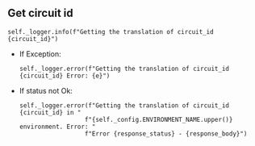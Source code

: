 ## Get circuit id
```
self._logger.info(f"Getting the translation of circuit_id {circuit_id}")
```
* If Exception:
  ```
  self._logger.error(f"Getting the translation of circuit_id {circuit_id} Error: {e}")
  ```
* If status not Ok:
  ```
  self._logger.error(f"Getting the translation of circuit_id {circuit_id} in "
                    f"{self._config.ENVIRONMENT_NAME.upper()} environment. Error: "
                    f"Error {response_status} - {response_body}")
  ```